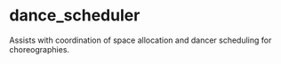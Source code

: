 # dance_scheduler
Assists with coordination of space allocation and dancer scheduling for choreographies. 

